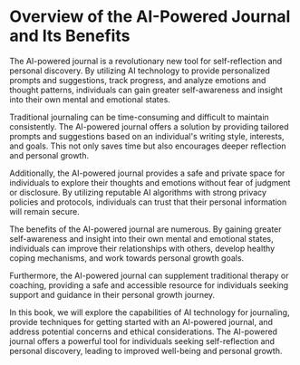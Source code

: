 Overview of the AI-Powered Journal and Its Benefits
=================================================================

The AI-powered journal is a revolutionary new tool for self-reflection and personal discovery. By utilizing AI technology to provide personalized prompts and suggestions, track progress, and analyze emotions and thought patterns, individuals can gain greater self-awareness and insight into their own mental and emotional states.

Traditional journaling can be time-consuming and difficult to maintain consistently. The AI-powered journal offers a solution by providing tailored prompts and suggestions based on an individual's writing style, interests, and goals. This not only saves time but also encourages deeper reflection and personal growth.

Additionally, the AI-powered journal provides a safe and private space for individuals to explore their thoughts and emotions without fear of judgment or disclosure. By utilizing reputable AI algorithms with strong privacy policies and protocols, individuals can trust that their personal information will remain secure.

The benefits of the AI-powered journal are numerous. By gaining greater self-awareness and insight into their own mental and emotional states, individuals can improve their relationships with others, develop healthy coping mechanisms, and work towards personal growth goals.

Furthermore, the AI-powered journal can supplement traditional therapy or coaching, providing a safe and accessible resource for individuals seeking support and guidance in their personal growth journey.

In this book, we will explore the capabilities of AI technology for journaling, provide techniques for getting started with an AI-powered journal, and address potential concerns and ethical considerations. The AI-powered journal offers a powerful tool for individuals seeking self-reflection and personal discovery, leading to improved well-being and personal growth.

